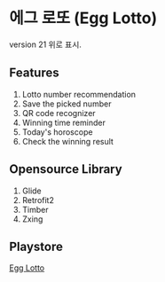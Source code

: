 # 에그 로또 (Egg Lotto)
version 21 위로 표시.

## Features
1. Lotto number recommendation
2. Save the picked number
3. QR code recognizer
4. Winning time reminder
5. Today's horoscope
6. Check the winning result

## Opensource Library
1. Glide
2. Retrofit2
3. Timber
4. Zxing

## Playstore
[Egg Lotto](https://play.google.com/store/apps/details?id=com.duke.xial.elliot.kim.kotlin.egglotto, "playstore link")

